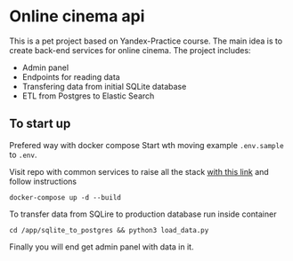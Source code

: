 # Online cinema api

This is a pet project based on Yandex-Practice course.
The main idea is to create back-end services for online cinema.
The project includes:
- Admin panel
- Endpoints for reading data
- Transfering data from initial SQLite database
- ETL from Postgres to Elastic Search

## To start up
Prefered way with docker compose
Start wth moving example `.env.sample` to `.env`.

Visit repo with common services to raise all the stack [with this link](https://github.com/lemikhovalex/movies_common_services)
and follow instructions

`docker-compose up -d --build`

To transfer data from SQLire to production database run inside container

`cd /app/sqlite_to_postgres && python3 load_data.py`

Finally you will end get admin panel with data in it.